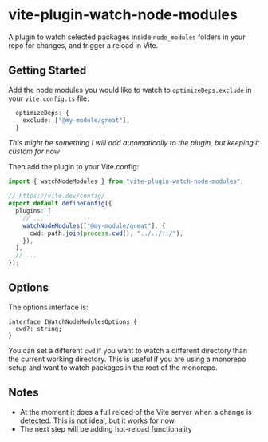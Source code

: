 # vite-plugin-watch-node-modules

A plugin to watch selected packages inside `node_modules` folders in your repo for changes, and trigger a reload in Vite.

## Getting Started

Add the node modules you would like to watch to `optimizeDeps.exclude` in your `vite.config.ts` file:

```ts
  optimizeDeps: {
    exclude: ["@my-module/great"],
  }
```

_This might be something I will add automatically to the plugin, but keeping it custom for now_

Then add the plugin to your Vite config:

```ts
import { watchNodeModules } from "vite-plugin-watch-node-modules";

// https://vite.dev/config/
export default defineConfig({
  plugins: [
    // ...
    watchNodeModules(["@my-module/great"], {
      cwd: path.join(process.cwd(), "../../../"),
    }),
  ],
  // ...
});

```

## Options

The options interface is:

```
interface IWatchNodeModulesOptions {
  cwd?: string;
}
```

You can set a different `cwd` if you want to watch a different directory than the current working directory.
This is useful if you are using a monorepo setup and want to watch packages in the root of the monorepo.

## Notes

* At the moment it does a full reload of the Vite server when a change is detected. This is not ideal, but it works for now.
* The next step will be adding hot-reload functionality